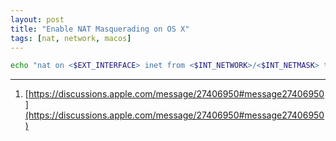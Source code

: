 ```yaml
---
layout: post
title: "Enable NAT Masquerading on OS X"
tags: [nat, network, macos]
---
```


```bash
echo "nat on <$EXT_INTERFACE> inet from <$INT_NETWORK>/<$INT_NETMASK> to any -> <$EXT_INTERFACE>" | sudo pfctl -v -ef -
```

---
1. [https://discussions.apple.com/message/27406950#message27406950](https://discussions.apple.com/message/27406950#message27406950)
